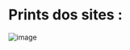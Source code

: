 # Prints dos sites :


![image](https://github.com/CarlosVarao/Clones-de-Sites/assets/127850509/3ca57a82-9163-4a7b-8be8-d0b4f6a100ca)




